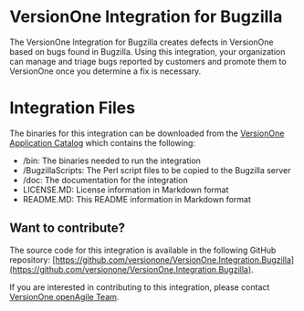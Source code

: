 # VersionOne Integration for Bugzilla

The VersionOne Integration for Bugzilla creates defects in VersionOne based on bugs found in Bugzilla. Using this integration, your organization can manage and triage bugs reported by customers and promote them to VersionOne once you determine a fix is necessary.

# Integration Files

The binaries for this integration can be downloaded from the [VersionOne Application Catalog](http://appcatalog.versionone.com/VersionOne.Integration.Bugzilla) which contains the following:

* /bin: The binaries needed to run the integration  
* /BugzillaScripts: The Perl script files to be copied to the Bugzilla server  
* /doc: The documentation for the integration  
* LICENSE.MD: License information in Markdown format  
* README.MD: This README information in Markdown format  


## Want to contribute?

The source code for this integration is available in the following GitHub repository: [https://github.com/versionone/VersionOne.Integration.Bugzilla](https://github.com/versionone/VersionOne.Integration.Bugzilla).

If you are interested in contributing to this integration, please contact [VersionOne openAgile Team](mailto:openAgileSupport@versionone.com).

